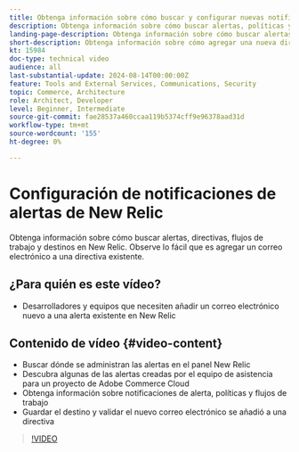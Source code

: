 ```yaml
---
title: Obtenga información sobre cómo buscar y configurar nuevas notificaciones de alertas en New Relic
description: Obtenga información sobre cómo buscar alertas, políticas y mecanismos de entrega para alertas de New Relic
landing-page-description: Obtenga información sobre cómo buscar alertas, políticas y mecanismos de entrega para alertas de New Relic
short-description: Obtenga información sobre cómo agregar una nueva dirección de correo electrónico a una directiva de alertas existente en New Relic.
kt: 15984
doc-type: technical video
audience: all
last-substantial-update: 2024-08-14T00:00:00Z
feature: Tools and External Services, Communications, Security
topic: Commerce, Architecture
role: Architect, Developer
level: Beginner, Intermediate
source-git-commit: fae28537a460ccaa119b5374cff9e96378aad31d
workflow-type: tm+mt
source-wordcount: '155'
ht-degree: 0%

---
```


# Configuración de notificaciones de alertas de New Relic

Obtenga información sobre cómo buscar alertas, directivas, flujos de trabajo y destinos en New Relic. Observe lo fácil que es agregar un correo electrónico a una directiva existente.

## ¿Para quién es este vídeo?

* Desarrolladores y equipos que necesiten añadir un correo electrónico nuevo a una alerta existente en New Relic

## Contenido de vídeo {#video-content}

* Buscar dónde se administran las alertas en el panel New Relic
* Descubra algunas de las alertas creadas por el equipo de asistencia para un proyecto de Adobe Commerce Cloud
* Obtenga información sobre notificaciones de alerta, políticas y flujos de trabajo
* Guardar el destino y validar el nuevo correo electrónico se añadió a una directiva

>[!VIDEO](https://video.tv.adobe.com/v/3441201?learn=on&captions=spa)

